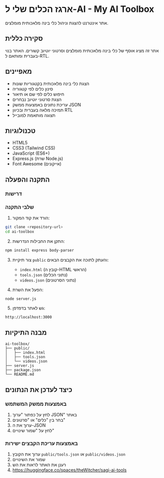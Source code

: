# ארגז הכלים שלי ל-AI - My AI Toolbox

אתר אינטרנט להצגת וניהול כלי בינה מלאכותית מומלצים.

## סקירה כללית

אתר זה מציג אוסף של כלי בינה מלאכותית מומלצים וסרטוני יוטיוב קשורים. האתר בנוי בעברית ומותאם ל-RTL.

## מאפיינים

- הצגת כלי בינה מלאכותית בקטגוריות שונות
- סינון כלים לפי קטגוריה
- חיפוש כלים לפי שם או תיאור
- הצגת סרטוני יוטיוב נבחרים
- עריכת נתונים באמצעות ממשק JSON
- תמיכה מלאה בעברית ובכיוון RTL
- תצוגה מותאמת למובייל

## טכנולוגיות

- HTML5
- CSS3 (Tailwind CSS)
- JavaScript (ES6+)
- Express.js (שרת Node.js)
- Font Awesome (אייקונים)

## התקנה והפעלה

### דרישות

### שלבי התקנה

1. הורד את קוד המקור:
```bash
git clone <repository-url>
cd ai-toolbox
```

2. התקן את החבילות הנדרשות:
```bash
npm install express body-parser
```

3. צור תיקיית `public` והעתק לתוכה את הקבצים הבאים:
   - `index.html` (קובץ ה-HTML הראשי)
   - `tools.json` (נתוני הכלים)
   - `videos.json` (נתוני הסרטונים)

4. הפעל את השרת:
```bash
node server.js
```

5. גש לאתר בדפדפן:
```
http://localhost:3000
```

## מבנה התיקיות

```
ai-toolbox/
├── public/
│   ├── index.html
│   ├── tools.json
│   └── videos.json
├── server.js
├── package.json
└── README.md
```

## כיצד לעדכן את הנתונים

### באמצעות ממשק המשתמש

1. לחץ על כפתור "ערוך JSON" באתר
2. בחר בין "כלים" או "סרטונים"
3. ערוך את ה-JSON
4. לחץ על "שמור שינויים"

### באמצעות עריכת הקבצים ישירות

1. ערוך את הקובץ `public/tools.json` או `public/videos.json`
2. שמור את השינויים
3. רענן את האתר לראות את הש
4. https://huggingface.co/spaces/theWitcher/sagi-ai-tools